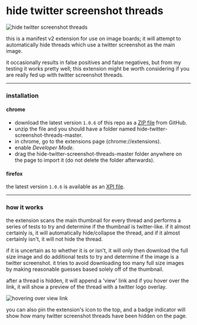 # hide twitter screenshot threads

![hide twitter screenshot threads](https://i.imgur.com/OZWr0wV.png)

this is a manifest v2 extension for use on image boards; it will attempt to automatically hide threads which use a twitter screenshot as the main image.

it occasionally results in false positives and false negatives, but from my testing it works pretty well; this extension might be worth considering if you are really fed up with twitter screenshot threads.

---

### installation
#### chrome

- download the latest version `1.0.6` of this repo as a [ZIP file](https://github.com/newscoffee/hide-twitter-screenshot-threads/archive/refs/heads/master.zip) from GitHub.
- unzip the file and you should have a folder named hide-twitter-screenshot-threads-master.
- in chrome, go to the extensions page (chrome://extensions).
- enable *Developer Mode*.
- drag the hide-twitter-screenshot-threads-master folder anywhere on the page to import it (do not delete the folder afterwards).

#### firefox
the latest version `1.0.6` is available as an [XPI file](https://github.com/newscoffee/hide-twitter-screenshot-threads/releases/download/1.0.6/hide-twitter-screenshot-threads-firefox-1.0.6.xpi).

---

### how it works
the extension scans the main thumbnail for every thread and performs a series of tests to try and determine if the thumbnail is twitter-like. if it almost certainly is, it will automatically hide/collapse the thread, and if it almost certainly isn't, it will not hide the thread.

if it is uncertain as to whether it is or isn't, it will only then download the full size image and do additional tests to try and determine if the image is a twitter screenshot. it tries to avoid downloading too many full size images by making reasonable guesses based solely off of the thumbnail.

after a thread is hidden, it will append a 'view' link and if you hover over the link, it will show a preview of the thread with a twitter logo overlay.

![hovering over view link](https://i.imgur.com/ZEes6MF.png)

you can also pin the extension's icon to the top, and a badge indicator will show how many twitter screenshot threads have been hidden on the page.
